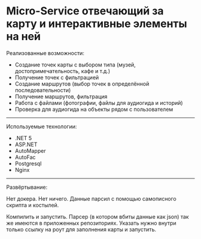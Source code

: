 # Micro-Service отвечающий за карту и интерактивные элементы на ней

Реализованные возможности:
* Создание точек карты с выбором типа (музей, достопримечательность, кафе и т.д.)
* Получение точек с фильтрацией
* Создание маршрутов (выбор точек в определённой последовательности)
* Получение маршрутов, фильтрация
* Работа с файлами (фотографии, файлы для аудиогида и историй)
* Проверка для аудиогида на объекты рядом с пользователем

-------

Используемые технологии:
- .NET 5
- ASP.NET
- AutoMapper
- AutoFac
- Postgresql
- Nginx

-------

Развёртывание:

Нет докера. Нет ничего. Данные парсил с помощью самописного скрипта и костылей.

Компилить и запустить. Парсер (в котором вбиты данные как json) так же имеются в приложенных репозиториях. Указать нужно внутри только ссылку на роут для заполнения карты и запустить.
